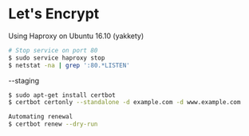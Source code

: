 # Let's Encrypt

Using Haproxy on Ubuntu 16.10 (yakkety)

```bash
# Stop service on port 80
$ sudo service haproxy stop
$ netstat -na | grep ':80.*LISTEN'
```

--staging

```bash
$ sudo apt-get install certbot 
$ certbot certonly --standalone -d example.com -d www.example.com

Automating renewal
$ certbot renew --dry-run 
```
